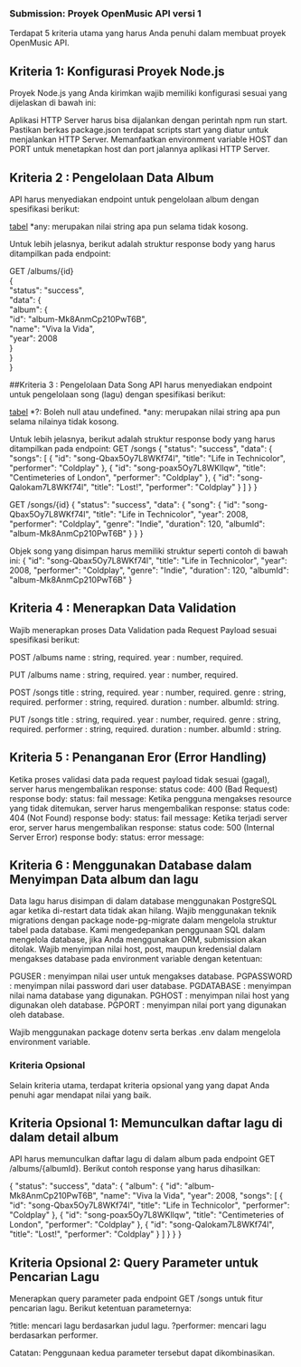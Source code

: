 ### Submission: Proyek OpenMusic API versi 1

Terdapat 5 kriteria utama yang harus Anda penuhi dalam membuat proyek OpenMusic API.


## Kriteria 1: Konfigurasi Proyek Node.js
Proyek Node.js yang Anda kirimkan wajib memiliki konfigurasi sesuai yang dijelaskan di bawah ini:

Aplikasi HTTP Server harus bisa dijalankan dengan perintah npm run start. Pastikan berkas package.json terdapat scripts start yang diatur untuk menjalankan HTTP Server.
Memanfaatkan environment variable HOST dan PORT untuk menetapkan host dan port jalannya aplikasi HTTP Server.


## Kriteria 2 : Pengelolaan Data Album
API harus menyediakan endpoint untuk pengelolaan album dengan spesifikasi berikut:

[tabel](https://dicoding-web-img.sgp1.cdn.digitaloceanspaces.com/original/academy/dos:b285d8d8f11c5d2f72d5ab51df9376e820211215133446.png)
*any: merupakan nilai string apa pun selama tidak kosong.


Untuk lebih jelasnya, berikut adalah struktur response body yang harus ditampilkan pada endpoint:

GET /albums/{id} <br>
{ <br>
  "status": "success", <br>
  "data": { <br>
    "album": { <br>
      "id": "album-Mk8AnmCp210PwT6B", <br>
      "name": "Viva la Vida", <br>
      "year": 2008 <br>
    } <br>
  } <br>
} <br>


##Kriteria 3 : Pengelolaan Data Song
API harus menyediakan endpoint untuk pengelolaan song (lagu) dengan spesifikasi berikut:

[tabel](https://dicoding-web-img.sgp1.cdn.digitaloceanspaces.com/original/academy/dos:49e70f7e35f9fa4ef0bd7500f3716c1b20220304101538.png)
*?: Boleh null atau undefined.
*any: merupakan nilai string apa pun selama nilainya tidak kosong.

Untuk lebih jelasnya, berikut adalah struktur response body yang harus ditampilkan pada endpoint:
GET /songs
{
  "status": "success",
  "data": {
    "songs": [
      {
        "id": "song-Qbax5Oy7L8WKf74l",
        "title": "Life in Technicolor",
        "performer": "Coldplay"
      },
      {
        "id": "song-poax5Oy7L8WKllqw",
        "title": "Centimeteries of London",
        "performer": "Coldplay"
      },
      {
        "id": "song-Qalokam7L8WKf74l",
        "title": "Lost!",
        "performer": "Coldplay"
      }
    ]
  }
}

GET /songs/{id}
{
  "status": "success",
  "data": {
    "song": {
        "id": "song-Qbax5Oy7L8WKf74l",
        "title": "Life in Technicolor",
        "year": 2008,
        "performer": "Coldplay",
        "genre": "Indie",
        "duration": 120,
        "albumId": "album-Mk8AnmCp210PwT6B"
    }
  }
}


Objek song yang disimpan harus memiliki struktur seperti contoh di bawah ini:
{
  "id": "song-Qbax5Oy7L8WKf74l",
  "title": "Life in Technicolor",
  "year": 2008,
  "performer": "Coldplay",
  "genre": "Indie",
  "duration": 120,
  "albumId": "album-Mk8AnmCp210PwT6B"
}


## Kriteria 4 : Menerapkan Data Validation
Wajib menerapkan proses Data Validation pada Request Payload sesuai spesifikasi berikut:

POST /albums
name : string, required.
year : number, required.

PUT /albums
name : string, required.
year : number, required.

POST /songs
title : string, required.
year : number, required.
genre : string, required.
performer : string, required.
duration : number.
albumId: string.

PUT /songs
title : string, required.
year : number, required.
genre : string, required.
performer : string, required.
duration : number.
albumId : string.


## Kriteria 5 : Penanganan Eror (Error Handling)
Ketika proses validasi data pada request payload tidak sesuai (gagal), server harus mengembalikan response:
  status code: 400 (Bad Request)
  response body: 
   status: fail
   message: <apa pun selama tidak kosong>
Ketika pengguna mengakses resource yang tidak ditemukan, server harus mengembalikan response:
  status code: 404 (Not Found)
  response body:
   status: fail
   message: <apa pun selama tidak kosong>
Ketika terjadi server eror, server harus mengembalikan response:
  status code: 500 (Internal Server Error)
  response body:
   status: error
   message: <apa pun selama tidak kosong>


## Kriteria 6 : Menggunakan Database dalam Menyimpan Data album dan lagu
Data lagu harus disimpan di dalam database menggunakan PostgreSQL agar ketika di-restart data tidak akan hilang.
Wajib menggunakan teknik migrations dengan package node-pg-migrate dalam mengelola struktur tabel pada database.
Kami mengedepankan penggunaan SQL dalam mengelola database, jika Anda menggunakan ORM, submission akan ditolak.
Wajib menyimpan nilai host, post, maupun kredensial dalam mengakses database pada environment variable dengan ketentuan:

PGUSER : menyimpan nilai user untuk mengakses database.
PGPASSWORD : menyimpan nilai password dari user database.
PGDATABASE : menyimpan nilai nama database yang digunakan.
PGHOST : menyimpan nilai host yang digunakan oleh database.
PGPORT :  menyimpan nilai port yang digunakan oleh database.

Wajib menggunakan package dotenv serta berkas .env dalam mengelola environment variable.


### Kriteria Opsional
Selain kriteria utama, terdapat kriteria opsional yang yang dapat Anda penuhi agar mendapat nilai yang baik.

## Kriteria Opsional 1: Memunculkan daftar lagu di dalam detail album
API harus memunculkan daftar lagu di dalam album pada endpoint GET /albums/{albumId}. Berikut contoh response yang harus dihasilkan:

{
  "status": "success",
  "data": {
    "album": {
      "id": "album-Mk8AnmCp210PwT6B",
      "name": "Viva la Vida",
      "year": 2008,
      "songs": [
        {
          "id": "song-Qbax5Oy7L8WKf74l",
          "title": "Life in Technicolor",
          "performer": "Coldplay"
        },
        {
          "id": "song-poax5Oy7L8WKllqw",
          "title": "Centimeteries of London",
          "performer": "Coldplay"
        },
        {
          "id": "song-Qalokam7L8WKf74l",
          "title": "Lost!",
          "performer": "Coldplay"
        }
      ]
    }
  }
}


## Kriteria Opsional 2: Query Parameter untuk Pencarian Lagu
Menerapkan query parameter pada endpoint GET /songs untuk fitur pencarian lagu. Berikut ketentuan parameternya:

?title: mencari lagu berdasarkan judul lagu.
?performer: mencari lagu berdasarkan performer.

Catatan: Penggunaan kedua parameter tersebut dapat dikombinasikan.
